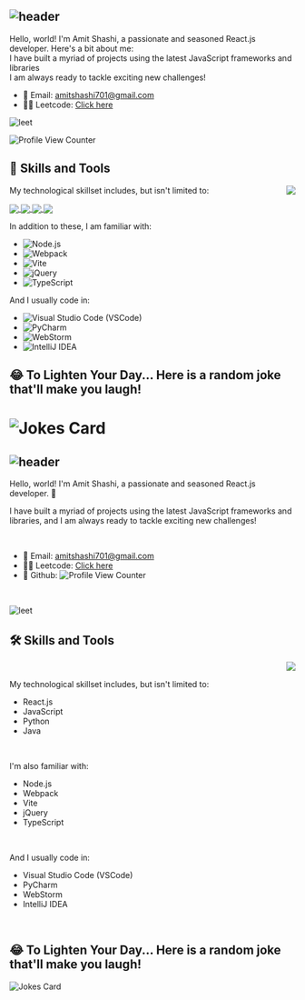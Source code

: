 ## ![header](https://capsule-render.vercel.app/api?type=Waving&color=timeGradient&height=200&animation=fadeIn&section=header&text=Amit-Ranjan-Shashi&fontSize=60)

Hello, world! I'm Amit Shashi, a passionate and seasoned React.js developer. Here's a bit about me:
<br/>
I have built a myriad of projects using the latest JavaScript frameworks and libraries
<br/>
I am always ready to tackle exciting new challenges!

- 📩 Email: amitshashi701@gmail.com
- 👨‍💻 Leetcode: [Click here](https://leetcode.com/DarkAndDark/)

![leet](https://user-images.githubusercontent.com/73923245/232561950-c41b7cf0-c1c0-4ce4-9228-7bde81b19434.JPG)

![Profile View Counter](https://komarev.com/ghpvc/?username=AmitShashi)

## 🚀 Skills and Tools

<picture>
  <source media="(prefers-color-scheme: dark)" srcset="https://github-stats-vercel-inky.vercel.app/api/top-langs/?username=AmitShashi&layout=compact&theme=radical&langs_count=10&hide=Jupyter%20Notebook">
  <source media="(prefers-color-scheme: light)" srcset="https://github-stats-vercel-inky.vercel.app/api/top-langs/?username=AmitShashi&layout=compact&theme=default&langs_count=10&hide=Jupyter%20Notebook">
  <img align="right" src="https://github-stats-vercel-inky.vercel.app/api/top-langs/?username=AmitShashi&layout=compact&theme=radical&langs_count=10&hide=Jupyter%20Notebook">
</picture>

My technological skillset includes, but isn't limited to:

<a href="https://reactjs.org/" rel="nofollow">
    <img align="center" src="https://img.shields.io/badge/React-20232A?style=for-the-badge&logo=react&logoColor=61DAFB" style="max-width:100%;">
</a> 

<a href="https://developer.mozilla.org/en-US/docs/Web/JavaScript" rel="nofollow">
    <img align="center" src="https://img.shields.io/badge/JavaScript-F7DF1E?style=for-the-badge&logo=javascript&logoColor=black" style="max-width:100%;">
</a> 

<a href="https://www.python.org/" rel="nofollow">
    <img align="center" src="https://img.shields.io/badge/Python-3776AB?style=for-the-badge&logo=python&logoColor=white" style="max-width:100%;">
</a>

<a href="https://www.java.com/" rel="nofollow">
    <img align="center" src="https://img.shields.io/badge/Java-ED8B00?style=for-the-badge&logo=java&logoColor=white" style="max-width:100%;">
</a> 

In addition to these, I am familiar with:
- ![Node.js](https://img.shields.io/badge/Node.js-339933?style=for-the-badge&logo=nodedotjs&logoColor=white)
- ![Webpack](https://img.shields.io/badge/Webpack-8DD6F9?style=for-the-badge&logo=webpack&logoColor=black)
- ![Vite](https://img.shields.io/badge/Vite-646CFF?style=for-the-badge&logo=vite&logoColor=white)
- ![jQuery](https://img.shields.io/badge/jQuery-0769AD?style=for-the-badge&logo=jquery&logoColor=white)
- ![TypeScript](https://img.shields.io/badge/TypeScript-3178C6?style=for-the-badge&logo=typescript&logoColor=white)

And I usually code in:
- ![Visual Studio Code (VSCode)](https://img.shields.io/badge/VSCode-007ACC?style=for-the-badge&logo=visualstudiocode&logoColor=white)
- ![PyCharm](https://img.shields.io/badge/PyCharm-00A2A2?style=for-the-badge&logo=pycharm&logoColor=white)
- ![WebStorm](https://img.shields.io/badge/WebStorm-00A2A2?style=for-the-badge&logo=webstorm&logoColor=white)
- ![IntelliJ IDEA](https://img.shields.io/badge/IntelliJIDEA-8C201E?style=for-the-badge&logo=intellijidea&logoColor=white)

## 😂 To Lighten Your Day... Here is a random joke that'll make you laugh!
![Jokes Card](https://readme-jokes.vercel.app/api)
=========================================================================================================================================================================





















## ![header](https://capsule-render.vercel.app/api?type=Waving&color=timeGradient&height=200&animation=fadeIn&section=header&text=Amit-Ranjan-Shashi&fontSize=60)

Hello, world! I'm Amit Shashi, a passionate and seasoned React.js developer. 🚀

I have built a myriad of projects using the latest JavaScript frameworks and libraries, and I am always ready to tackle exciting new challenges!

<br/>

- 📩 Email: amitshashi701@gmail.com
- 👨‍💻 Leetcode: [Click here](https://leetcode.com/DarkAndDark/)
- 🚀 Github: ![Profile View Counter](https://komarev.com/ghpvc/?username=AmitShashi)

<br/>

![leet](https://user-images.githubusercontent.com/73923245/232561950-c41b7cf0-c1c0-4ce4-9228-7bde81b19434.JPG)

## 🛠 Skills and Tools

<picture>
  <source media="(prefers-color-scheme: dark)" srcset="https://github-stats-vercel-inky.vercel.app/api/top-langs/?username=AmitShashi&layout=compact&theme=radical&langs_count=10&hide=Jupyter%20Notebook">
  <source media="(prefers-color-scheme: light)" srcset="https://github-stats-vercel-inky.vercel.app/api/top-langs/?username=AmitShashi&layout=compact&theme=default&langs_count=10&hide=Jupyter%20Notebook">
  <img align="right" src="https://github-stats-vercel-inky.vercel.app/api/top-langs/?username=AmitShashi&layout=compact&theme=radical&langs_count=10&hide=Jupyter%20Notebook">
</picture>

<br/>

My technological skillset includes, but isn't limited to:

- React.js
- JavaScript
- Python
- Java

<br/>

I'm also familiar with:

- Node.js
- Webpack
- Vite
- jQuery
- TypeScript

<br/>

And I usually code in:

- Visual Studio Code (VSCode)
- PyCharm
- WebStorm
- IntelliJ IDEA

<br/>

## 😂 To Lighten Your Day... Here is a random joke that'll make you laugh!

![Jokes Card](https://readme-jokes.vercel.app/api)
